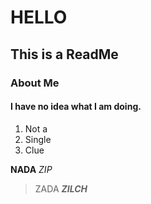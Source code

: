 # HELLO
## This is a ReadMe
### About Me

#### I have no idea what I am doing.
1. Not a
1. Single
1. Clue

__NADA__
_ZIP_
> ZADA
_**ZILCH**_
<!--
**C1trusOrange/C1trusOrange** is a ✨ _special_ ✨ repository because its `README.md` (this file) appears on your GitHub profile.

Here are some ideas to get you started:

- 🔭 I’m currently working on ...
- 🌱 I’m currently learning ...
- 👯 I’m looking to collaborate on ...
- 🤔 I’m looking for help with ...
- 💬 Ask me about ...
- 📫 How to reach me: ...
- 😄 Pronouns: ...
- ⚡ Fun fact: ...
-->
